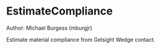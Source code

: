 # EstimateCompliance
Author: Michael Burgess (mburgjr)

Estimate material compliance from Gelsight Wedge contact.
